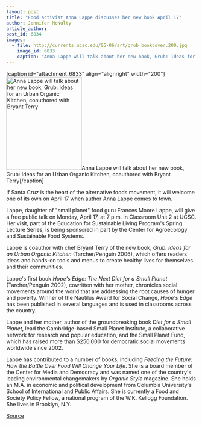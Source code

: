 ```yaml
---
layout: post
title: "Food activist Anna Lappe discusses her new book April 17"
author: Jennifer McNulty
article_author: 
post_id: 6834
images:
  - file: http://currents.ucsc.edu/05-06/art/grub_bookcover.200.jpg
    image_id: 6833
    caption: "Anna Lappe will talk about her new book, Grub: Ideas for an Urban Organic Kitchen, coauthored with Bryant Terry"
---
```


[caption id="attachment_6833" align="alignright" width="200"]<a href="http://dev-ucsc-news.pantheonsite.io/wp-content/uploads/2006/04/grub_bookcover.200.jpg"><img class="size-full wp-image-6833" src="http://dev-ucsc-news.pantheonsite.io/wp-content/uploads/2006/04/grub_bookcover.200.jpg" alt="Anna Lappe will talk about her new book, Grub: Ideas for an Urban Organic Kitchen, coauthored with Bryant Terry" width="200" height="247" /></a>Anna Lappe will talk about her new book, Grub: Ideas for an Urban Organic Kitchen, coauthored with Bryant Terry[/caption]
<a name="content" id="content"></a>
<p>
  If Santa Cruz is the heart of the alternative foods movement, it will welcome one of its own on April 17 when author Anna Lappe comes to town.
</p>
<p>
  Lappe, daughter of "small planet" food guru Frances Moore Lappe, will give a free public talk on Monday, April 17, at 7 p.m. in Classroom Unit 2 at UCSC. Her visit, part of the Education for Sustainable Living Program's Spring Lecture Series, is being sponsored in part by the Center for Agroecology and Sustainable Food Systems.
</p>
<p>
  Lappe is coauthor with chef Bryant Terry of the new book, <i>Grub: Ideas for an Urban Organic Kitchen</i> (Tarcher/Penguin 2006), which offers readers ideas and hands-on tools and menus to create healthy lives for themselves and their communities.
</p>
<p>
  Lappe's first book <i>Hope's Edge: The Next Diet for a Small Planet</i> (Tarcher/Penguin 2002), cowritten with her mother, chronicles social movements around the world that are addressing the root causes of hunger and poverty. Winner of the Nautilus Award for Social Change, <i>Hope's Edge</i> has been published in several languages and is used in classrooms across the country.
</p>
<p>
  Lappe and her mother, author of the groundbreaking book <i>Diet for a Small Planet</i>, lead the Cambridge-based Small Planet Institute, a collaborative network for research and popular education, and the Small Planet Fund, which has raised more than $250,000 for democratic social movements worldwide since 2002.
</p>
<p>
  Lappe has contributed to a number of books, including <i>Feeding the Future: How the Battle Over Food Will Change Your Life</i>. She is a board member of the Center for Media and Democracy and was named one of the country's leading environmental changemakers by <i>Organic Style</i> magazine. She holds an M.A. in economic and political development from Columbia University's School of International and Public Affairs. She is currently a Food and Society Policy Fellow, a national program of the W.K. Kellogg Foundation. She lives in Brooklyn, N.Y.
</p>
<p><a href="http://www1.ucsc.edu/currents/05-06/04-10/brief-lappe.asp" title="Permalink to brief-lappe">Source</a></p>
